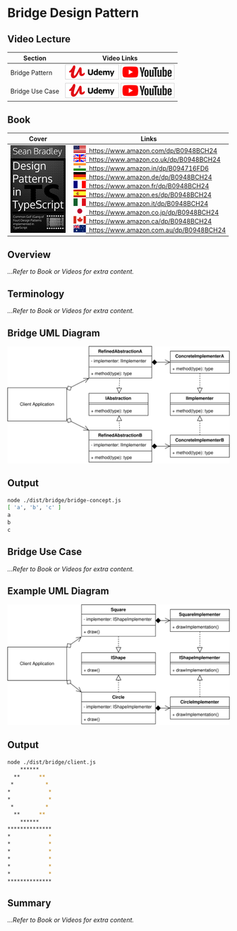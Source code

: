# Bridge Design Pattern

## Video Lecture

| Section         | Video Links                                                                                                                                                                                                      |
| --------------- | ---------------------------------------------------------------------------------------------------------------------------------------------------------------------------------------------------------------- |
| Bridge Pattern  | <a class="udemyVideoLink" href="https://www.udemy.com/course/design-patterns-typescript/learn/lecture/26817858/?referralCode=6384C079FB0A503DB9D9" target="_blank" title="Bridge"><img src="../img/udemy_btn_sm.gif" alt="Bridge"/></a>&nbsp;<a id="ytVideoLink" href="https://www.youtube.com/watch?v=d4B7jIRkBTY&list=PLKWUX7aMnlELvv8bXquIgxXYyHH5SFlaP" target="_blank" title="Bridge Pattern"><img src="../img/yt_btn_sm.gif" alt="Bridge Pattern"/></a>   |
| Bridge Use Case | <a class="udemyVideoLink" href="https://www.udemy.com/course/design-patterns-typescript/learn/lecture/26817866/?referralCode=6384C079FB0A503DB9D9" target="_blank" title="Bridge Use Case"><img src="../img/udemy_btn_sm.gif" alt="Bridge Use Case"/></a>&nbsp;<a id="ytVideoLink" href="https://www.youtube.com/watch?v=uvHAdlQ2SHg&list=PLKWUX7aMnlELvv8bXquIgxXYyHH5SFlaP" target="_blank" title="Bridge Use Case"><img src="../img/yt_btn_sm.gif" alt="Bridge Use Case"/></a> |

## Book 

Cover | Links
-|-
![Design Patterns In TypeScript (ASIN : B0948BCH24)](../img/dp_typescript_125.jpg) | &nbsp;<a href="https://www.amazon.com/dp/B0948BCH24"><img src="../img/flag_us.gif">&nbsp; https://www.amazon.com/dp/B0948BCH24</a><br/>&nbsp;<a href="https://www.amazon.co.uk/dp/B0948BCH24"><img src="../img/flag_uk.gif">&nbsp; https://www.amazon.co.uk/dp/B0948BCH24</a><br/>&nbsp;<a href="https://www.amazon.in/dp/B094716FD6"><img src="../img/flag_in.gif">&nbsp; https://www.amazon.in/dp/B094716FD6</a><br/>&nbsp;<a href="https://www.amazon.de/dp/B0948BCH24"><img src="../img/flag_de.gif">&nbsp; https://www.amazon.de/dp/B0948BCH24</a><br/>&nbsp;<a href="https://www.amazon.fr/dp/B0948BCH24"><img src="../img/flag_fr.gif">&nbsp; https://www.amazon.fr/dp/B0948BCH24</a><br/>&nbsp;<a href="https://www.amazon.es/dp/B0948BCH24"><img src="../img/flag_es.gif">&nbsp; https://www.amazon.es/dp/B0948BCH24</a><br/>&nbsp;<a href="https://www.amazon.it/dp/B0948BCH24"><img src="../img/flag_it.gif">&nbsp; https://www.amazon.it/dp/B0948BCH24</a><br/>&nbsp;<a href="https://www.amazon.co.jp/dp/B0948BCH24"><img src="../img/flag_jp.gif">&nbsp; https://www.amazon.co.jp/dp/B0948BCH24</a><br/>&nbsp;<a href="https://www.amazon.ca/dp/B0948BCH24"><img src="../img/flag_ca.gif">&nbsp; https://www.amazon.ca/dp/B0948BCH24</a><br/>&nbsp;<a href="https://www.amazon.com.au/dp/B0948BCH24"><img src="../img/flag_au.gif">&nbsp; https://www.amazon.com.au/dp/B0948BCH24</a>

## Overview

_...Refer to Book or Videos for extra content._

## Terminology

_...Refer to Book or Videos for extra content._

## Bridge UML Diagram

![Bridge Pattern UML Diagram](../img/bridge_concept.svg)

## Output

```bash
node ./dist/bridge/bridge-concept.js
[ 'a', 'b', 'c' ]
a
b
c
```

## Bridge Use Case

_...Refer to Book or Videos for extra content._

## Example UML Diagram

![Bridge Pattern in Context](../img/bridge_example.svg)

## Output

```bash
node ./dist/bridge/client.js
    ******
  **      **
 *          *
*            *
*            *
 *          *
  **      **
    ******
**************
*            *
*            *
*            *
*            *
*            *
*            *
**************
```

<!-- ## New Coding Concepts

### todo -->

## Summary

_...Refer to Book or Videos for extra content._
